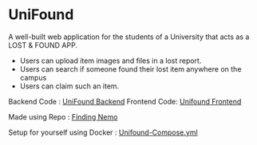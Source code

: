 # UniFound

A well-built web application for the students of a University that acts as a LOST & FOUND APP.
- Users can upload item images and files in a lost report.
- Users can search if someone found their lost item anywhere on the campus
- Users can claim such an item.

Backend Code : [UniFound Backend](https://github.com/kpriyanshu2003/unifound-backend)
Frontend Code: [Unifound Frontend](https://github.com/Raj-deepp/unifound-frontend)

Made using Repo : [Finding Nemo](https://github.com/kpriyanshu2003/finding-nemo)

Setup for yourself using Docker : [Unifound-Compose.yml](https://gist.github.com/kpriyanshu2003/8d11dd63b699a10edebdd62861c7d68e)
